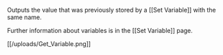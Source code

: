 Outputs the value that was previously stored by a [[Set Variable]] with the same name.

Further information about variables is in the [[Set Variable]] page.

[[/uploads/Get_Variable.png]]